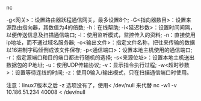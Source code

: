  nc

-g<网关>：设置路由器跃程通信网关，最多设置8个;
-G<指向器数目>：设置来源路由指向器，其数值为4的倍数;
-h：在线帮助;
-i<延迟秒数>：设置时间间隔，以便传送信息及扫描通信端口;
-l：使用监听模式，监控传入的资料;
-n：直接使用ip地址，而不通过域名服务器;
-o<输出文件>：指定文件名称，把往来传输的数据以16进制字码倾倒成该文件保存;
-p<通信端口>：设置本地主机使用的通信端口;
-r：指定源端口和目的端口都进行随机的选择;
-s<来源位址>：设置本地主机送出数据包的IP地址;
-u：使用UDP传输协议;
-v：显示指令执行过程;
-w<超时秒数>：设置等待连线的时间;
-z：使用0输入/输出模式，只在扫描通信端口时使用。

注意：linux7版本之后 -z 选项没有了，使用< /dev/null  来代替
    nc -w1 -v 10.186.51.234  40008 < /dev/null

